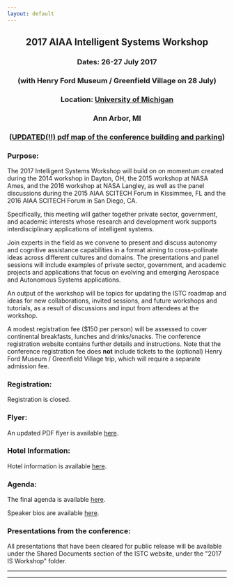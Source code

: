 ```yaml
---
layout: default
---
```


<h2 align="center">2017 AIAA Intelligent Systems Workshop</h2>
<h3 align="center">Dates: 26-27 July 2017</h3>
<h3 align="center">(with Henry Ford Museum / Greenfield Village on 28 July)</h3>
<h3 align="center">Location: <a href="https://www.umich.edu/">University of Michigan</a></h3>
<h3 align="center">Ann Arbor, MI</h3>
<h3 align="center">(<a href="https://drive.google.com/file/d/1aa81lWaP9bxEbOTB943Up9fNSJN5eTx9/view?usp=sharing">UPDATED(!!) pdf map of the conference building and parking</a>)</h3>

### Purpose:

The 2017 Intelligent Systems Workshop will build on on momentum created during the 2014 workshop in Dayton, OH, the 2015 workshop at NASA Ames, and the 2016 workshop at NASA Langley, as well as the panel discussions during the 2015 AIAA SCITECH Forum in Kissimmee, FL and the 2016 AIAA SCITECH Forum in San Diego, CA.

Specifically, this meeting will gather together private sector, government, and academic interests whose research and development work supports interdisciplinary applications of intelligent systems.

Join experts in the field as we convene to present and discuss autonomy and cognitive assistance capabilities in a format aiming to cross-pollinate ideas across different cultures and domains. The presentations and panel sessions will include examples of private sector, government, and academic projects and applications that focus on evolving and emerging Aerospace and Autonomous Systems applications.

An output of the workshop will be topics for updating the ISTC roadmap and ideas for new collaborations, invited sessions, and future workshops and tutorials, as a result of discussions and input from attendees at the workshop.

A modest registration fee ($150 per person) will be assessed to cover continental breakfasts, lunches and drinks/snacks.  The conference registration website contains further details and instructions. Note that the conference registration fee does <b>not</b> include tickets to the (optional) Henry Ford Museum / Greenfield Village trip, which will require a separate admission fee.

### Registration:

Registration is closed.<!-- now open, click a href="https://umaero.eventbrite.com/" here to register! -->

### Flyer:

An updated PDF flyer is available <a href="https://drive.google.com/file/d/1CdYhjgLxzvEA3ArEUqAkKHhRNelcobEj/view?usp=sharing">here</a>.

### Hotel Information:

Hotel information is available <a href="https://info.aiaa.org/tac/isg/ISTC/Shared%20Documents/2017%20IS%20Workshop/Hotels_near_North_Campus.pdf">here</a>.

### Agenda:

The final agenda is available <a href="https://drive.google.com/file/d/1xO-PsV2Q6Z7WGiuXF4Gbl4tzmilzxw-H/view?usp=sharing">here</a>.

Speaker bios are available <a href="https://info.aiaa.org/tac/isg/ISTC/Shared%20Documents/2017%20IS%20Workshop/IS%20Workshop%202017%20Speaker%20Bios.pdf">here</a>.

### Presentations from the conference:

All presentations that have been cleared for public release will be available under the Shared Documents section of the ISTC website, under the "2017 IS Workshop" folder.

* * *
* * *

<!-- --end-of-page-- -->

